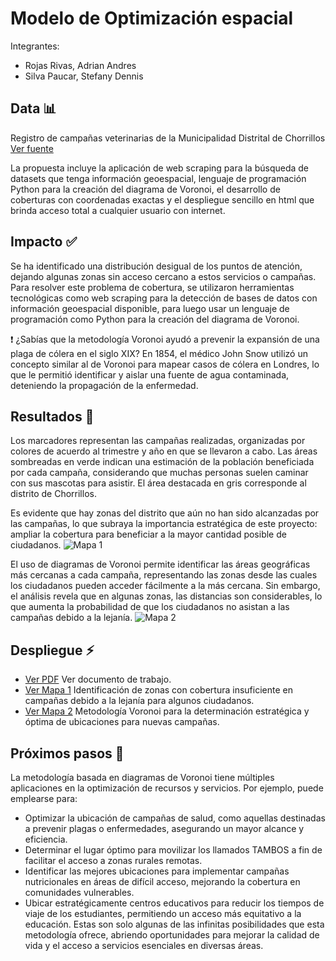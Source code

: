# Modelo de Optimización espacial

Integrantes:
* Rojas Rivas, Adrian Andres
* Silva Paucar, Stefany Dennis

## Data 📊
Registro de campañas veterinarias de la Municipalidad Distrital de Chorrillos [Ver fuente](https://www.datosabiertos.gob.pe/dataset/registro-de-campa%C3%B1as-veterinarias-de-la-municipalidad-distrital-del-chorrillos-mdch)

La propuesta incluye la aplicación de web scraping para la búsqueda de datasets que tenga información geoespacial, lenguaje de programación Python para la creación del diagrama de Voronoi, el desarrollo de coberturas con coordenadas exactas y el despliegue sencillo en html que brinda acceso total a cualquier usuario con internet.

## Impacto ✅
Se ha identificado una distribución desigual de los puntos de atención, dejando algunas zonas sin acceso cercano a estos servicios o campañas. Para resolver este problema de cobertura, se utilizaron herramientas tecnológicas como web scraping para la detección de bases de datos con información geoespacial disponible, para luego usar un lenguaje de programación como Python para la creación del diagrama de Voronoi.

❗️ ¿Sabías que la metodología Voronoi ayudó a prevenir la expansión de una plaga de cólera en el siglo XIX?
En 1854, el médico John Snow utilizó un concepto similar al de Voronoi para mapear casos de cólera en Londres, lo que le permitió identificar y aislar una fuente de agua contaminada, deteniendo la propagación de la enfermedad.

## Resultados 🚀
Los marcadores representan las campañas realizadas, organizadas por colores de acuerdo al trimestre y año en que se llevaron a cabo. Las áreas sombreadas en verde indican una estimación de la población beneficiada por cada campaña, considerando que muchas personas suelen caminar con sus mascotas para asistir. El área destacada en gris corresponde al distrito de Chorrillos.

Es evidente que hay zonas del distrito que aún no han sido alcanzadas por las campañas, lo que subraya la importancia estratégica de este proyecto: ampliar la cobertura para beneficiar a la mayor cantidad posible de ciudadanos.
![Mapa 1](https://github.com/user-attachments/assets/8af0c2d8-2b7b-45ee-9817-49e220c97e03)

El uso de diagramas de Voronoi permite identificar las áreas geográficas más cercanas a cada campaña, representando las zonas desde las cuales los ciudadanos pueden acceder fácilmente a la más cercana. Sin embargo, el análisis revela que en algunas zonas, las distancias son considerables, lo que aumenta la probabilidad de que los ciudadanos no asistan a las campañas debido a la lejanía.
![Mapa 2](https://github.com/user-attachments/assets/639b5bb1-59ad-41c3-8417-448f8a8ddb04)

## Despliegue ⚡️
* [Ver PDF](https://theadrianro.github.io/dataton2024/modelo.pdf) Ver documento de trabajo.
* [Ver Mapa 1](https://theadrianro.github.io/dataton2024/map1.html) Identificación de zonas con cobertura insuficiente en campañas debido a la lejanía para algunos ciudadanos.
* [Ver Mapa 2](https://theadrianro.github.io/dataton2024/map2.html) Metodología Voronoi para la determinación estratégica y óptima de ubicaciones para nuevas campañas.

## Próximos pasos 🧠
La metodología basada en diagramas de Voronoi tiene múltiples aplicaciones en la optimización de recursos y servicios. Por ejemplo, puede emplearse para:
* Optimizar la ubicación de campañas de salud, como aquellas destinadas a prevenir plagas o enfermedades, asegurando un mayor alcance y eficiencia.
* Determinar el lugar óptimo para movilizar los llamados TAMBOS a fin de facilitar el acceso a zonas rurales remotas.
* Identificar las mejores ubicaciones para implementar campañas nutricionales en áreas de difícil acceso, mejorando la cobertura en comunidades vulnerables.
* Ubicar estratégicamente centros educativos para reducir los tiempos de viaje de los estudiantes, permitiendo un acceso más equitativo a la educación.
Estas son solo algunas de las infinitas posibilidades que esta metodología ofrece, abriendo oportunidades para mejorar la calidad de vida y el acceso a servicios esenciales en diversas áreas.

